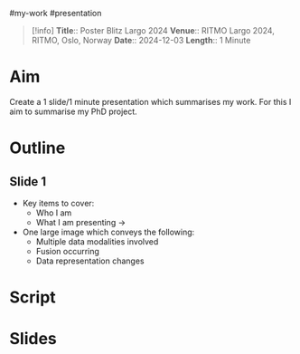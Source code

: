 #my-work #presentation


> [!info]
> **Title**:: Poster Blitz Largo 2024
> **Venue**:: RITMO Largo 2024, RITMO, Oslo, Norway
> **Date**:: 2024-12-03
> **Length**:: 1 Minute

# Aim

Create a 1 slide/1 minute presentation which summarises my work. For this I aim to summarise my PhD project.
# Outline

## Slide 1

- Key items to cover:
	- Who I am
	- What I am presenting &rarr;
- One large image which conveys the following:
	- Multiple data modalities involved
	- Fusion occurring
	- Data representation changes

# Script


# Slides



